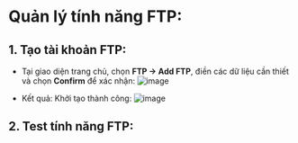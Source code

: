 # Quản lý tính năng FTP:

## 1. Tạo tài khoản FTP:
- Tại giao diện trang chủ, chọn **FTP -> Add FTP**, điền các dữ liệu cần thiết và chọn **Confirm** để xác nhận:
![image](https://github.com/user-attachments/assets/02a1784d-72dd-4299-b3fe-2e5c57678605)

- Kết quả: Khởi tạo thành công:
![image](https://github.com/user-attachments/assets/639b4e33-2f26-4a51-bb45-3365ee15382e)

## 2. Test tính năng FTP:
